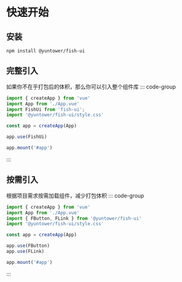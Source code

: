 # 快速开始

## 安装
```shell
npm install @yuntower/fish-ui
```

## 完整引入
如果你不在乎打包后的体积，那么你可以引入整个组件库
::: code-group
```ts [main.ts]
import { createApp } from 'vue'
import App from './App.vue'
import FishUi from 'fish-ui';
import '@yuntower/fish-ui/style.css'

const app = createApp(App)

app.use(FishUi)

app.mount('#app')

```
:::

## 按需引入
根据项目需求按需加载组件，减少打包体积
::: code-group
```ts [main.ts]
import { createApp } from 'vue'
import App from './App.vue'
import { FButton, FLink } from '@yuntower/fish-ui'
import '@yuntower/fish-ui/style.css'

const app = createApp(App)

app.use(FButton)
app.use(FLink)

app.mount('#app')

```
:::
